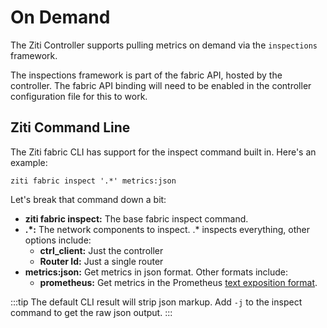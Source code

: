 # On Demand

The Ziti Controller supports pulling metrics on demand via the `inspections` framework. 

The inspections framework is part of the fabric API, hosted by the controller. The fabric API binding will need to be enabled in the controller configuration file for this to work.

## Ziti Command Line

The Ziti fabric CLI has support for the inspect command built in.  Here's an example:

```text
ziti fabric inspect '.*' metrics:json
```

Let's break that command down a bit:

* **ziti fabric inspect:** The base fabric inspect command.
* **.\*:** The network components to inspect.  .\* inspects everything,  other options include:
  * **ctrl_client:** Just the controller
  * **Router Id:** Just a single router
* **metrics:json:** Get metrics in json format.  Other formats include:
  * **prometheus:** Get metrics in the Prometheus [text exposition format](https://prometheus.io/docs/instrumenting/exposition_formats/#text-based-format).

:::tip
The default CLI result will strip json markup.  Add `-j` to the inspect command to get the raw json output.
:::
